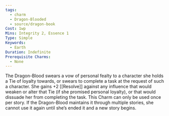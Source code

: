 ```yaml
---
tags:
  - charm
  - Dragon-Blooded
  - source/dragon-book
Cost: 1wp
Mins: Integrity 2, Essence 1
Type: Simple
Keywords:
  - Earth
Duration: Indefinite
Prerequisite Charms:
  - None
---
```

The Dragon-Blood swears a vow of personal fealty to a character she holds a Tie of loyalty towards, or swears to complete a task at the request of such a character. She gains +2 [[Resolve]] against any influence that would weaken or alter that Tie (if she promised personal loyalty), or that would dissuade her from completing the task. This Charm can only be used once per story. If the Dragon-Blood maintains it through multiple stories, she cannot use it again until she’s ended it and a new story begins.